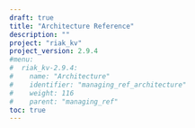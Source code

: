 ```yaml
---
draft: true
title: "Architecture Reference"
description: ""
project: "riak_kv"
project_version: 2.9.4
#menu:
#  riak_kv-2.9.4:
#    name: "Architecture"
#    identifier: "managing_ref_architecture"
#    weight: 116
#    parent: "managing_ref"
toc: true
---
```


<!-- TODO: Content -->

